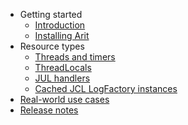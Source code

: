  * Getting started
    * [Introduction](GettingStarted.md)
    * [Installing Arit](Installation.md)
  * Resource types
    * [Threads and timers](ThreadsAndTimers.md)
    * [ThreadLocals](ThreadLocal.md)
    * [JUL handlers](JULHandler.md)
    * [Cached JCL LogFactory instances](JCLLogFactory.md)
  * [Real-world use cases](UseCases.md)
  * [Release notes](ReleaseNotes.md)